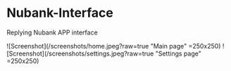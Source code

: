 # Nubank-Interface
Replying Nubank APP interface

![Screenshot](/screenshots/home.jpeg?raw=true "Main page" =250x250)
![Screenshot](/screenshots/settings.jpeg?raw=true  "Settings page" =250x250)
